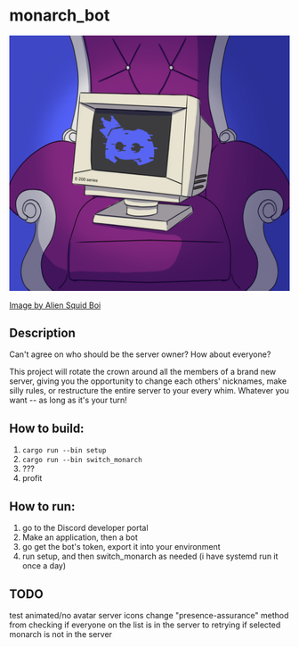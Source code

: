 # monarch_bot

![Profile Picture](monarch_bot_completed_pfp.png)

[Image by Alien Squid Boi](https://www.instagram.com/alien.squid.boi/)

## Description
Can't agree on who should be the server owner? How about everyone?

This project will rotate the crown around all the members of a brand new server, giving you the opportunity to change each others' nicknames, make silly rules, or restructure the entire server to your every whim. Whatever you want -- as long as it's your turn!

## How to build:
1) `cargo run --bin setup`
2) `cargo run --bin switch_monarch`
3) ???
4) profit

## How to run:
1) go to the Discord developer portal
2) Make an application, then a bot
3) go get the bot's token, export it into your environment
4) run setup, and then switch_monarch as needed (i have systemd run it once a day)

## TODO
test animated/no avatar server icons
change "presence-assurance" method from checking if everyone on the list is in the server to retrying if selected monarch is not in the server
